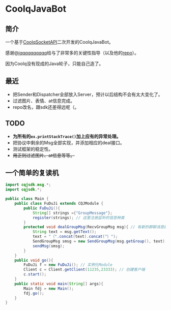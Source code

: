 # CoolqJavaBot

## 简介

一个基于[CoolqSocketAPI](https://github.com/yukixz/cqsocketapi)二次开发的CoolqJavaBot。

感谢@[jqqqqqqqqqq](https://github.com/jqqqqqqqqqq)给与了非常多的关键性指导（以及他的[repo](https://github.com/jqqqqqqqqqq/coolq-telegram-bot)）。

因为Coolq没有现成的Java轮子，只能自己造了。

## 最近

- 把Sender和Dispatcher全部放入Server，预计以后结构不会有太大变化了。
- 过滤图片、表情、at信息完成。
- repo改名，跟sdk还差得远呢（。

## TODO

- **为所有的`ex.printStackTrace()`加上应有的异常处理。**
- 把协议中剩余的Msg全部实现，并添加相应的deal接口。
- 测试框架的稳定性。
- ~~用正则过滤图片、at信息等等。~~


## 一个简单的复读机

```java
import cqjsdk.msg.*;
import cqjsdk.*;

public class Main {
    public class FuDuJi extends CQJModule {
        public FuDuJi(){
            String[] strings ={"GroupMessage"};
            register(strings); // 这里注册监听的信息种类
        }
        protected void dealGroupMsg(RecvGroupMsg msg){ // 有新的群聊消息的时候这个成员函数会被调用
            String text = msg.getText();
            text = "（".concat(text).concat("）");
            SendGroupMsg smsg = new SendGroupMsg(msg.getGroup(), text);
            sendMsg(smsg);
        }
    }
    public void go(){
        FuDuJi f = new FuDuJi(); // 实例化Module
        Client c = Client.getClient(11235,23333); // 创建客户端
        c.start();
    }
    public static void main(String[] args){
        Main fdj = new Main();
        fdj.go();
    }
}
```

